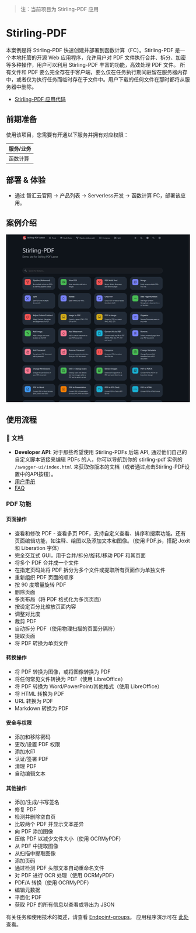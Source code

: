 > 注：当前项目为 Stirling-PDF 应用

# Stirling-PDF

本案例是将 Stirling-PDF 快速创建并部署到函数计算（FC）。Stirling-PDF 是一个本地托管的开源 Web 应用程序，允许用户对 PDF 文件执行合并、拆分、加密等多种操作，用户可以利用 Stirling-PDF 丰富的功能，高效处理 PDF 文件。
所有文件和 PDF 要么完全存在于客户端，要么仅在任务执行期间驻留在服务器内存中，或者仅为执行任务而临时存在于文件中。用户下载的任何文件在那时都将从服务器中删除。

- [Stirling-PDF 应用代码](https://github.com/Qihoo360/fc-templates/tree/main/applications/file-processor/stirling-pdf/src)

## 前期准备

使用该项目，您需要有开通以下服务并拥有对应权限：

| 服务/业务 |
| --------- |
| 函数计算  |

## 部署 & 体验

- 通过 智汇云官网 -> 产品列表 -> Serverless开发 -> 函数计算 FC，部署该应用。

## 案例介绍

![image-20240730195524608](https://github.com/Qihoo360/fc-templates/blob/main/applications/file-processor/stirling-pdf/src/stirling-pdf/images/stirling-home-dark.png?raw=true)

## 使用流程

### 📖 文档

- **Developer API**: 对于那些希望使用 Stirling-PDFs 后端 API, 通过他们自己的自定义脚本链接来编辑 PDFs 的人，你可以导航到你的 stirling-pdf 实例的 `/swagger-ui/index.html` 来获取你版本的文档（或者通过点击Stirling-PDF设置中的API按钮）。
- [用户手册](https://github.com/Stirling-Tools/Stirling-Tools.github.io)
- [FAQ](https://github.com/Stirling-Tools/Stirling-PDF#FAQ)

### PDF 功能

#### 页面操作

- 查看和修改 PDF - 查看多页 PDF，支持自定义查看、排序和搜索功能。还有页面编辑功能，如注释、绘图以及添加文本和图像。（使用 PDF.js，搭配 Joxit 和 Liberation 字体）
- 完全交互式 GUI，用于合并/拆分/旋转/移动 PDF 和其页面
- 将多个 PDF 合并成一个文件
- 在指定页码处将 PDF 拆分为多个文件或提取所有页面作为单独文件
- 重新组织 PDF 页面的顺序
- 按 90 度增量旋转 PDF
- 删除页面
- 多页布局（将 PDF 格式化为多页页面）
- 按设定百分比缩放页面内容
- 调整对比度
- 裁剪 PDF
- 自动拆分 PDF（使用物理扫描的页面分隔符）
- 提取页面
- 将 PDF 转换为单页文件

#### 转换操作

- 将 PDF 转换为图像，或将图像转换为 PDF
- 将任何常见文件转换为 PDF（使用 LibreOffice）
- 将 PDF 转换为 Word/PowerPoint/其他格式（使用 LibreOffice）
- 将 HTML 转换为 PDF
- URL 转换为 PDF
- Markdown 转换为 PDF

#### 安全与权限

- 添加和移除密码
- 更改/设置 PDF 权限
- 添加水印
- 认证/签署 PDF
- 清理 PDF
- 自动编辑文本

#### 其他操作

- 添加/生成/书写签名
- 修复 PDF
- 检测并删除空白页
- 比较两个 PDF 并显示文本差异
- 向 PDF 添加图像
- 压缩 PDF 以减少文件大小（使用 OCRMyPDF）
- 从 PDF 中提取图像
- 从扫描中提取图像
- 添加页码
- 通过检测 PDF 头部文本自动重命名文件
- 对 PDF 进行 OCR 处理（使用 OCRMyPDF）
- PDF/A 转换（使用 OCRMyPDF）
- 编辑元数据
- 平面化 PDF
- 获取 PDF 的所有信息以查看或导出为 JSON

有关任务和使用技术的概述，请查看 [Endpoint-groups](https://github.com/Stirling-Tools/Stirling-PDF/blob/main/Endpoint-groups.md)。
应用程序演示可在 [此处](https://stirlingpdf.io) 查看。
